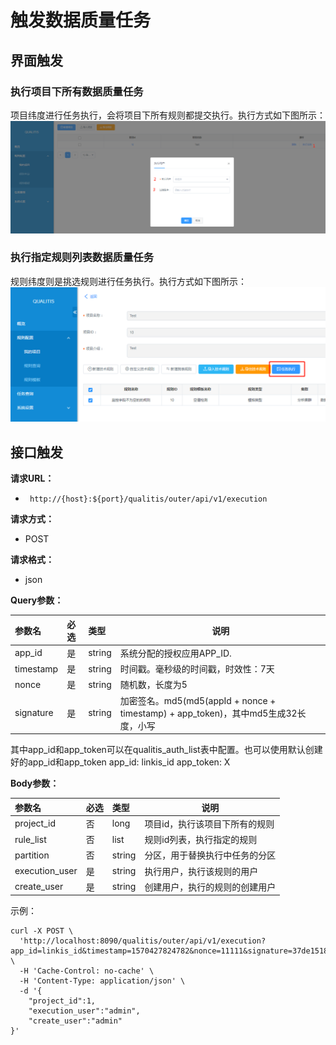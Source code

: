 # 触发数据质量任务

## 界面触发
### 执行项目下所有数据质量任务
项目纬度进行任务执行，会将项目下所有规则都提交执行。执行方式如下图所示：
![项目纬度执行任务](../../../images/zh_CN/ch1/项目纬度执行任务.png)

### 执行指定规则列表数据质量任务
规则纬度则是挑选规则进行任务执行。执行方式如下图所示：
![规则纬度执行任务](../../../images/zh_CN/ch1/规则纬度执行任务.png)

## 接口触发

**请求URL：**
- ` http://{host}:${port}/qualitis/outer/api/v1/execution`

**请求方式：**
- POST

**请求格式：**
- json

**Query参数：**

|参数名 |必选 | 类型 | 说明|
|:----    |:---|:----- |-----   |
|app_id  |是 |  string  |系统分配的授权应用APP_ID.|
|timestamp  | 是  | string | 时间戳。毫秒级的时间戳，时效性：7天|
|nonce |  是  | string | 随机数，长度为5|
|signature |  是  | string | 加密签名。md5(md5(appId + nonce + timestamp) + app_token)，其中md5生成32长度，小写|

其中app_id和app_token可以在qualitis_auth_list表中配置。也可以使用默认创建好的app_id和app_token
app_id: linkis_id
app_token:  X

**Body参数：**

|参数名|必选|类型|说明|
|:----    |:---|:----- |-----   |
|project_id |否  |long |项目id，执行该项目下所有的规则  |
|rule_list |否  |list<long> |  规则id列表，执行指定的规则 |
|partition |否  |string | 分区，用于替换执行中任务的分区   |
|execution_user |是  |string | 执行用户，执行该规则的用户    |
|create_user |是  |string | 创建用户，执行的规则的创建用户    |


示例：
```
curl -X POST \
  'http://localhost:8090/qualitis/outer/api/v1/execution?app_id=linkis_id&timestamp=1570427824782&nonce=11111&signature=37de1518238a41e98d3c6be498c44bfe' \
  -H 'Cache-Control: no-cache' \
  -H 'Content-Type: application/json' \
  -d '{
	"project_id":1,
	"execution_user":"admin",
	"create_user":"admin"
}'
```